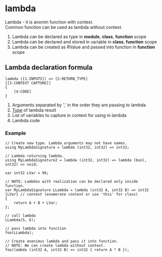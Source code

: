 # lambda

Lambda - it is anonim function with context. \
Common function can be used as lambda without context.

1. Lambda can be declared as type in **module**, **class**, **function** scope
2. Lambda can be declared and stored in variable in **class**, **function** scope
3. Lambda can be created as RValue and passed into function in **function** scope



## Lambda declaration formula

```
lambda ([1-INPUTS]) => [2-RETURN_TYPE]
[[3-CONTEXT CAPTURE]]
{
	[4-CODE]
}
```
1. Arguments separated by ',' in the order they are passing to lambda
2. [Type](01-Types.md) of lambda result
3. List of variables to capture in context for using in lambda
4. Lambda code

### Example

```
// Create new type. Lambda arguments may not have names.
using MyLambdaSignature = lambda (int32, int32) => int32; 
```

```
// Lambda returning lambda.
using MyLambdaSignature2 = lambda (int32, int32) => lambda (bool, int32) => void;
```

```
var int32 LVar = 99;

// NOTE: Lambdas with realization can be declared only inside function.
var MyLambdaSignature LLambda = lambda (int32 A, int32 B) => int32 
[LVar] // context (enumerate context or use 'this' for class)
{
	return A + B + LVar;
};

// call lambda
LLambda(5, 6);

// pass lambda into function
foo(LLambda);

// Create anonimus lambda and pass it into function.
// NOTE: We can create lambda without context.
foo(lambda (int32 A, int32 B) => int32 { return A * B });
```
